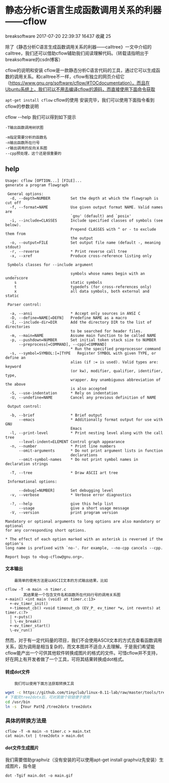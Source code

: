 # 静态分析C语言生成函数调用关系的利器——cflow

breaksoftware 2017-07-20 22:39:37  16437  收藏 25

​        除了《静态分析C语言生成函数调用关系的利器——calltree》一文中介绍的calltree，我们还可以借助cflow辅助我们阅读理解代码。（转载请指明出于breaksoftware的csdn博客）

cflow的说明和安装
        cflow是一款静态分析C语言代码的工具，通过它可以生成函数的调用关系。和calltree不一样，cflow有独立的网页介绍它（https://www.gnu.org/software/cflow/#TOCdocumentation）。而且在Ubuntu系统上，我们可以不用去编译cflow的源码，而直接使用下面命令获取

`apt-get install cflow`
cflow的使用
        安装完毕，我们可以使用下面指令看到cflow的参数说明

cflow --help
        我们可以得到如下提示



```
-T输出函数调用树状图

-m指定需要分析的函数名
-n输出函数所在行号
-r输出调用的反向关系图
--cpp预处理，这个还是很重要的
```

## help

```
Usage: cflow [OPTION...] [FILE]...
generate a program flowgraph

 General options:
  -d, --depth=NUMBER         Set the depth at which the flowgraph is cut off
  -f, --format=NAME          Use given output format NAME. Valid names are
                             `gnu' (default) and `posix'
  -i, --include=CLASSES      Include specified classes of symbols (see below).
                             Prepend CLASSES with ^ or - to exclude them from
                             the output
  -o, --output=FILE          Set output file name (default -, meaning stdout)
  -r, --reverse              * Print reverse call tree
  -x, --xref                 Produce cross-reference listing only

 Symbols classes for --include argument

    _                        symbols whose names begin with an underscore
    s                        static symbols
    t                        typedefs (for cross-references only)
    x                        all data symbols, both external and static

 Parser control:

  -a, --ansi                 * Accept only sources in ANSI C
  -D, --define=NAME[=DEFN]   Predefine NAME as a macro
  -I, --include-dir=DIR      Add the directory DIR to the list of directories
                             to be searched for header files.
  -m, --main=NAME            Assume main function to be called NAME
  -p, --pushdown=NUMBER      Set initial token stack size to NUMBER
      --preprocess[=COMMAND], --cpp[=COMMAND]
                             * Run the specified preprocessor command
  -s, --symbol=SYMBOL:[=]TYPE   Register SYMBOL with given TYPE, or define an
                             alias (if := is used). Valid types are: keyword
                             (or kw), modifier, qualifier, identifier, type,
                             wrapper. Any unambiguous abbreviation of the above
                             is also accepted
  -S, --use-indentation      * Rely on indentation
  -U, --undefine=NAME        Cancel any previous definition of NAME

 Output control:

  -b, --brief                * Brief output
      --emacs                * Additionally format output for use with GNU
                             Emacs
  -l, --print-level          * Print nesting level along with the call tree
      --level-indent=ELEMENT Control graph appearance
  -n, --number               * Print line numbers
      --omit-arguments       * Do not print argument lists in function
                             declarations
      --omit-symbol-names    * Do not print symbol names in declaration strings
                            
  -T, --tree                 * Draw ASCII art tree

 Informational options:

      --debug[=NUMBER]       Set debugging level
  -v, --verbose              * Verbose error diagnostics

  -?, --help                 give this help list
      --usage                give a short usage message
  -V, --version              print program version

Mandatory or optional arguments to long options are also mandatory or optional
for any corresponding short options.

* The effect of each option marked with an asterisk is reversed if the option's
long name is prefixed with `no-'. For example, --no-cpp cancels --cpp.

Report bugs to <bug-cflow@gnu.org>.

```

#### 文本输出
        最简单的使用方法是以ASCII文本的方式输出结果，比如
```
cflow -T -m main -n timer.c
        其结果是一个包含文件名和函数所在代码行号的调用关系图
+-main() <int main (void) at timer.c:13>
  +-ev_timer_init()
  +-timeout_cb() <void timeout_cb (EV_P_ ev_timer *w, int revents) at timer.c:7>
  | +-puts()
  | \-ev_break()
  +-ev_timer_start()
  \-ev_run()
```
然而，对于有一定代码量的项目，我们不会使用ASCII文本的方式去查看函数调用关系，因为调用是相当复杂的，而文本图并不适合人去理解。于是我们希望能cflow能产出一个可供其他软件转换成图片的格式的文件。可惜cflow并不支持，好在网上有开发者做了一个工具，可将其结果转换成dot格式。

#### 转成dot文件
        我们可以使用下面方法获取转换工具
``` bash
wget -c https://github.com/tinyclub/linux-0.11-lab/raw/master/tools/tree2dotx
# 下载完tree2dotx后，可对其做个软链便于使用
cd /usr/bin
ln -s 【Your Path】/tree2dotx tree2dotx
```

### 具体的转换方法是
```
cflow -T -m main -n timer.c > main.txt
cat main.txt | tree2dotx > main.dot
```
#### dot文件生成图片        
我们需要借助graphviz（没有安装的可以使用apt-get install graphviz先安装）生成图片，指令是
```
dot -Tgif main.dot -o main.gif  
```
